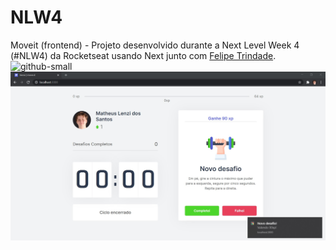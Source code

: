 # NLW4
Moveit (frontend) - Projeto desenvolvido durante a Next Level Week 4 (#NLW4) da Rocketseat usando Next junto com [Felipe Trindade](https://github.com/feliperadovanovic).
![github-small](https://raw.githubusercontent.com/Matheus-Lenzi/NLW4/main/images/terceiro_dia.jpgraw=true)
![github-small](https://raw.githubusercontent.com/Matheus-Lenzi/NLW4/main/images/quarto_dia.jpg?raw=true)
